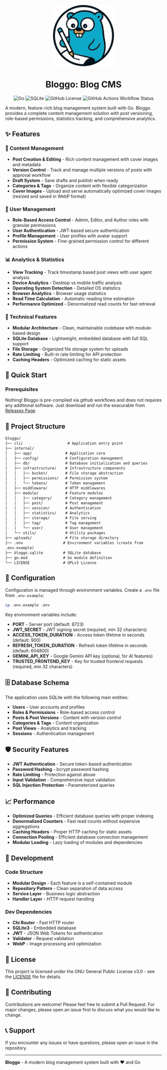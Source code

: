<div align="center">
  <img src="./bloggo.webp" width="196" heigth="196" />

# Bloggo: Blog CMS

![Go](https://img.shields.io/badge/Go-blue.svg?logo=go&logoColor=white&style=for-the-badge)
![SQLite](https://img.shields.io/badge/SQLite-gold.svg?logo=sqlite&logoColor=black&style=for-the-badge)
![GitHub License](https://img.shields.io/github/license/Elagoht/bloggo?style=for-the-badge)
![GitHub Actions Workflow Status](https://img.shields.io/github/actions/workflow/status/Elagoht/bloggo/release.yaml?style=for-the-badge)

</div>

A modern, feature-rich blog management system built with Go. Bloggo provides a complete content management solution with post versioning, role-based permissions, statistics tracking, and comprehensive analytics.

## ✨ Features

### 📝 Content Management

- **Post Creation & Editing** - Rich content management with cover images and metadata
- **Version Control** - Track and manage multiple versions of posts with approval workflow
- **Draft System** - Save drafts and publish when ready
- **Categories & Tags** - Organize content with flexible categorization
- **Cover Images** - Upload and serve automatically optimized cover images (resized and saved in WebP format)

### 👥 User Management

- **Role-Based Access Control** - Admin, Editor, and Author roles with granular permissions
- **User Authentication** - JWT-based secure authentication
- **Profile Management** - User profiles with avatar support
- **Permission System** - Fine-grained permission control for different actions

### 📊 Analytics & Statistics

- **View Tracking** - Track timestamp based post views with user agent analysis
- **Device Analytics** - Desktop vs mobile traffic analysis
- **Operating System Detection** - Detailed OS statistics
- **Browser Analytics** - Browser usage statistics
- **Read Time Calculation** - Automatic reading time estimation
- **Performance Optimized** - Denormalized read counts for fast retrieval

### 🔧 Technical Features

- **Modular Architecture** - Clean, maintainable codebase with module-based design
- **SQLite Database** - Lightweight, embedded database with full SQL support
- **File Storage** - Organized file storage system for uploads
- **Rate Limiting** - Built-in rate limiting for API protection
- **Caching Headers** - Optimized caching for static assets

## 🚀 Quick Start

### Prerequisites

Nothing! Bloggo is pre-compiled via github workflows and does not requires any additional software. Just download and run the exacurable from [Releases Page](/releases)

## 📁 Project Structure

```
bloggo/
├── cli/                    # Application entry point
├── internal/
│   ├── app/               # Application core
│   ├── config/            # Configuration management
│   ├── db/                # Database initialization and queries
│   ├── infrastructure/    # Infrastructure components
│   │   ├── bucket/        # File storage abstraction
│   │   ├── permissions/   # Permission system
│   │   └── tokens/        # Token management
│   ├── middleware/        # HTTP middlewares
│   ├── module/            # Feature modules
│   │   ├── category/      # Category management
│   │   ├── post/          # Post management
│   │   ├── session/       # Authentication
│   │   ├── statistics/    # Analytics
│   │   ├── storage/       # File serving
│   │   ├── tag/           # Tag management
│   │   └── user/          # User management
│   └── utils/             # Utility packages
├── uploads/               # File storage directory
├── .env                  # Environment variables (create from .env.example)
├── bloggo.sqlite         # SQLite database
├── go.mod                # Go module definition
└── LICENSE               # GPLv3 License
```

## 🔧 Configuration

Configuration is managed through environment variables. Create a `.env` file from `.env.example`:

```bash
cp .env.example .env
```

Key environment variables include:

- **PORT** - Server port (default: 8723)
- **JWT_SECRET** - JWT signing secret (required, min 32 characters)
- **ACCESS_TOKEN_DURATION** - Access token lifetime in seconds (default: 900)
- **REFRESH_TOKEN_DURATION** - Refresh token lifetime in seconds (default: 604800)
- **GEMINI_API_KEY** - Google Gemini API key (optional, for AI features)
- **TRUSTED_FRONTEND_KEY** - Key for trusted frontend requests (required, min 32 characters)

## 🗄️ Database Schema

The application uses SQLite with the following main entities:

- **Users** - User accounts and profiles
- **Roles & Permissions** - Role-based access control
- **Posts & Post Versions** - Content with version control
- **Categories & Tags** - Content organization
- **Post Views** - Analytics and tracking
- **Sessions** - Authentication management

## 🛡️ Security Features

- **JWT Authentication** - Secure token-based authentication
- **Password Hashing** - bcrypt password hashing
- **Rate Limiting** - Protection against abuse
- **Input Validation** - Comprehensive input validation
- **SQL Injection Protection** - Parameterized queries

## 📈 Performance

- **Optimized Queries** - Efficient database queries with proper indexing
- **Denormalized Counters** - Fast read counts without expensive aggregations
- **Caching Headers** - Proper HTTP caching for static assets
- **Connection Pooling** - Efficient database connection management
- **Modular Loading** - Lazy loading of modules and dependencies

## 🧪 Development

### Code Structure

- **Modular Design** - Each feature is a self-contained module
- **Repository Pattern** - Clean separation of data access
- **Service Layer** - Business logic abstraction
- **Handler Layer** - HTTP request handling

### Dev Dependencies

- **Chi Router** - Fast HTTP router
- **SQLite3** - Embedded database
- **JWT** - JSON Web Tokens for authentication
- **Validator** - Request validation
- **WebP** - Image processing and optimization

## 📜 License

This project is licensed under the GNU General Public License v3.0 - see the [LICENSE](LICENSE) file for details.

## 🤝 Contributing

Contributions are welcome! Please feel free to submit a Pull Request. For major changes, please open an issue first to discuss what you would like to change.

## 📞 Support

If you encounter any issues or have questions, please open an issue in the repository.

---

**Bloggo** - A modern blog management system built with ❤️ and Go
